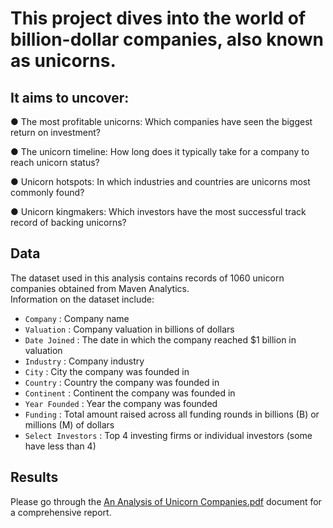 # This project dives into the world of billion-dollar companies, also known as unicorns. 
## It aims to uncover:

● The most profitable unicorns: Which companies have seen the biggest return on 
investment?

● The unicorn timeline: How long does it typically take for a company to reach 
unicorn status?

● Unicorn hotspots: In which industries and countries are unicorns most commonly 
found?

● Unicorn kingmakers: Which investors have the most successful track record of 
backing unicorns?

## Data

The dataset used in this analysis contains records of 1060 unicorn companies obtained from Maven Analytics. <br />
Information on the dataset include:
- `Company` : Company name
- `Valuation` : Company valuation in billions of dollars
- `Date Joined` : The date in which the company reached $1 billion in valuation
- `Industry` : Company industry
- `City` : City the company was founded in
- `Country` : Country the company was founded in
- `Continent` : Continent the company was founded in
- `Year Founded` : Year the company was founded
- `Funding` : Total amount raised across all funding rounds in billions (B) or millions (M) of dollars
- `Select Investors` : Top 4 investing firms or individual investors (some have less than 4)


## Results

Please go through the [An Analysis of Unicorn Companies.pdf]([https://www.mavenanalytics.io/data-playground](https://github.com/koulmesahil/analysis_of_unicorn_companies_using_SQL/blob/main/An%20Analysis%20of%20Unicorn%20Companies.pdf)) document for a comprehensive report.
